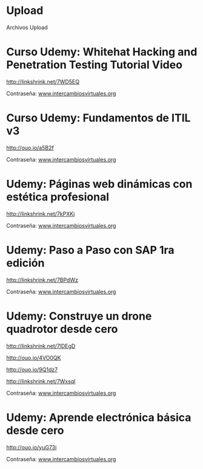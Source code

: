# Upload
Archivos Upload

# Curso Udemy: Whitehat Hacking and Penetration Testing Tutorial Video

http://linkshrink.net/7WD5EQ

Contraseña: www.intercambiosvirtuales.org

# Curso Udemy: Fundamentos de ITIL v3

http://ouo.io/a5B2f

Contraseña: www.intercambiosvirtuales.org

# Udemy: Páginas web dinámicas con estética profesional

http://linkshrink.net/7kPXKj

Contraseña: www.intercambiosvirtuales.org

# Udemy: Paso a Paso con SAP 1ra edición

http://linkshrink.net/7BPdWz

Contraseña: www.intercambiosvirtuales.org

# Udemy: Construye un drone quadrotor desde cero

http://linkshrink.net/7lDEgD

http://ouo.io/4VO0QK

http://ouo.io/9Q1dz7

http://linkshrink.net/7Wxsql

Contraseña: www.intercambiosvirtuales.org

# Udemy: Aprende electrónica básica desde cero

http://ouo.io/yuG73i

Contraseña: www.intercambiosvirtuales.org



#

